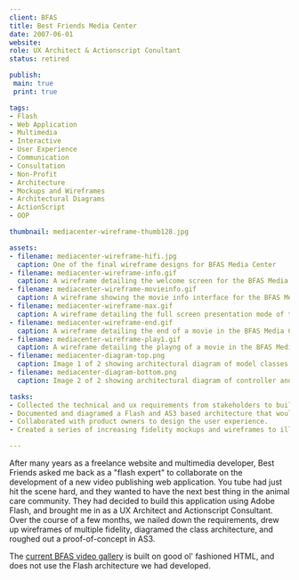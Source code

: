 ```yaml
---
client: BFAS
title: Best Friends Media Center
date: 2007-06-01
website: 
role: UX Architect & Actionscript Conultant
status: retired

publish: 
 main: true 
 print: true

tags:
- Flash
- Web Application
- Multimedia
- Interactive
- User Experience
- Communication
- Consultation
- Non-Profit
- Architecture
- Mockups and Wireframes
- Architectural Diagrams
- ActionScript
- OOP

thumbnail: mediacenter-wireframe-thumb128.jpg

assets: 
- filename: mediacenter-wireframe-hifi.jpg
  caption: One of the final wireframe designs for BFAS Media Center
- filename: mediacenter-wireframe-info.gif
  caption: A wireframe detailing the welcome screen for the BFAS Media Center
- filename: mediacenter-wireframe-movieinfo.gif
  caption: A wireframe showing the movie info interface for the BFAS Media Center
- filename: mediacenter-wireframe-max.gif
  caption: A wireframe detailing the full screen presentation mode of the BFAS Media Center
- filename: mediacenter-wireframe-end.gif
  caption: A wireframe detailing the end of a movie in the BFAS Media Center
- filename: mediacenter-wireframe-play1.gif
  caption: A wireframe detailing the playng of a movie in the BFAS Media Center
- filename: mediacenter-diagram-top.png
  caption: Image 1 of 2 showing architectural diagram of model classes for BFAS Media Center
- filename: mediacenter-diagram-bottom.png
  caption: Image 2 of 2 showing architectural diagram of controller and view classes for BFAS Media Center

tasks: 
- Collected the technical and ux requirements from stakeholders to build an interactive video player and media gallery.
- Documented and diagramed a Flash and AS3 based architecture that would meet the given requirements. 
- Collaborated with product owners to design the user experience.
- Created a series of increasing fidelity mockups and wireframes to illustrate the UX design.

---
```


After many years as a freelance website and multimedia developer, Best Friends asked me back as a "flash expert" to collaborate on the development of a new video publishing  web application. You tube had just hit the scene hard, and they wanted to have the next best thing in the animal care community. They had decided to build this application using Adobe Flash, and brought me in as a UX Architect and Actionscript Consultant. Over the course of a few months, we nailed down the requirements, drew up wireframes of multiple fidelity, diagramed the class architecture, and roughed out a proof-of-concept in AS3.

The [current BFAS video gallery](http://bestfriends.org/News-And-Features/Videos/) is built on good ol' fashioned HTML, and does not use the Flash architecture we had developed. 






